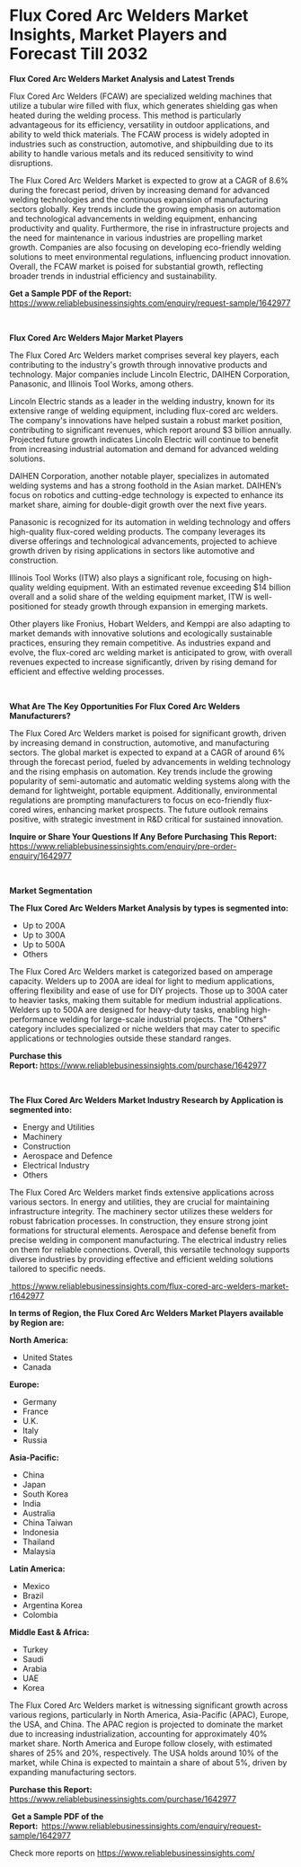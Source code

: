 <p><h1>Flux Cored Arc Welders Market Insights, Market Players and Forecast Till 2032</h1></p><p><strong>Flux Cored Arc Welders Market Analysis and Latest Trends</strong></p>
<p><p>Flux Cored Arc Welders (FCAW) are specialized welding machines that utilize a tubular wire filled with flux, which generates shielding gas when heated during the welding process. This method is particularly advantageous for its efficiency, versatility in outdoor applications, and ability to weld thick materials. The FCAW process is widely adopted in industries such as construction, automotive, and shipbuilding due to its ability to handle various metals and its reduced sensitivity to wind disruptions.</p><p>The Flux Cored Arc Welders Market is expected to grow at a CAGR of 8.6% during the forecast period, driven by increasing demand for advanced welding technologies and the continuous expansion of manufacturing sectors globally. Key trends include the growing emphasis on automation and technological advancements in welding equipment, enhancing productivity and quality. Furthermore, the rise in infrastructure projects and the need for maintenance in various industries are propelling market growth. Companies are also focusing on developing eco-friendly welding solutions to meet environmental regulations, influencing product innovation. Overall, the FCAW market is poised for substantial growth, reflecting broader trends in industrial efficiency and sustainability.</p></p>
<p><strong>Get a Sample PDF of the Report:&nbsp;</strong> <a href="https://www.reliablebusinessinsights.com/enquiry/request-sample/1642977?utm_campaign=1847&utm_medium=2&utm_source=Github&utm_content=ia&utm_term=12012025&utm_id=flux-cored-arc-welders">https://www.reliablebusinessinsights.com/enquiry/request-sample/1642977</a></p>
<p>&nbsp;</p>
<p><strong>Flux Cored Arc Welders Major Market Players</strong></p>
<p><p>The Flux Cored Arc Welders market comprises several key players, each contributing to the industry's growth through innovative products and technology. Major companies include Lincoln Electric, DAIHEN Corporation, Panasonic, and Illinois Tool Works, among others.</p><p>Lincoln Electric stands as a leader in the welding industry, known for its extensive range of welding equipment, including flux-cored arc welders. The company's innovations have helped sustain a robust market position, contributing to significant revenues, which report around $3 billion annually. Projected future growth indicates Lincoln Electric will continue to benefit from increasing industrial automation and demand for advanced welding solutions.</p><p>DAIHEN Corporation, another notable player, specializes in automated welding systems and has a strong foothold in the Asian market. DAIHEN’s focus on robotics and cutting-edge technology is expected to enhance its market share, aiming for double-digit growth over the next five years.</p><p>Panasonic is recognized for its automation in welding technology and offers high-quality flux-cored welding products. The company leverages its diverse offerings and technological advancements, projected to achieve growth driven by rising applications in sectors like automotive and construction.</p><p>Illinois Tool Works (ITW) also plays a significant role, focusing on high-quality welding equipment. With an estimated revenue exceeding $14 billion overall and a solid share of the welding equipment market, ITW is well-positioned for steady growth through expansion in emerging markets.</p><p>Other players like Fronius, Hobart Welders, and Kemppi are also adapting to market demands with innovative solutions and ecologically sustainable practices, ensuring they remain competitive. As industries expand and evolve, the flux-cored arc welding market is anticipated to grow, with overall revenues expected to increase significantly, driven by rising demand for efficient and effective welding processes.</p></p>
<p>&nbsp;</p>
<p><strong>What Are The Key Opportunities For Flux Cored Arc Welders Manufacturers?</strong></p>
<p><p>The Flux Cored Arc Welders market is poised for significant growth, driven by increasing demand in construction, automotive, and manufacturing sectors. The global market is expected to expand at a CAGR of around 6% through the forecast period, fueled by advancements in welding technology and the rising emphasis on automation. Key trends include the growing popularity of semi-automatic and automatic welding systems along with the demand for lightweight, portable equipment. Additionally, environmental regulations are prompting manufacturers to focus on eco-friendly flux-cored wires, enhancing market prospects. The future outlook remains positive, with strategic investment in R&D critical for sustained innovation.</p></p>
<p><strong>Inquire or Share Your Questions If Any Before Purchasing This Report:</strong> <a href="https://www.reliablebusinessinsights.com/enquiry/pre-order-enquiry/1642977?utm_campaign=1847&utm_medium=2&utm_source=Github&utm_content=ia&utm_term=12012025&utm_id=flux-cored-arc-welders">https://www.reliablebusinessinsights.com/enquiry/pre-order-enquiry/1642977</a></p>
<p>&nbsp;</p>
<p><strong>Market Segmentation</strong></p>
<p><strong>The Flux Cored Arc Welders Market Analysis by types is segmented into:</strong></p>
<p><ul><li>Up to 200A</li><li>Up to 300A</li><li>Up to 500A</li><li>Others</li></ul></p>
<p><p>The Flux Cored Arc Welders market is categorized based on amperage capacity. Welders up to 200A are ideal for light to medium applications, offering flexibility and ease of use for DIY projects. Those up to 300A cater to heavier tasks, making them suitable for medium industrial applications. Welders up to 500A are designed for heavy-duty tasks, enabling high-performance welding for large-scale industrial projects. The "Others" category includes specialized or niche welders that may cater to specific applications or technologies outside these standard ranges.</p></p>
<p><strong>Purchase this Report:&nbsp;</strong><a href="https://www.reliablebusinessinsights.com/purchase/1642977?utm_campaign=1847&utm_medium=2&utm_source=Github&utm_content=ia&utm_term=12012025&utm_id=flux-cored-arc-welders">https://www.reliablebusinessinsights.com/purchase/1642977</a></p>
<p>&nbsp;</p>
<p><strong>The Flux Cored Arc Welders Market Industry Research by Application is segmented into:</strong></p>
<p><ul><li>Energy and Utilities</li><li>Machinery</li><li>Construction</li><li>Aerospace and Defence</li><li>Electrical Industry</li><li>Others</li></ul></p>
<p><p>The Flux Cored Arc Welders market finds extensive applications across various sectors. In energy and utilities, they are crucial for maintaining infrastructure integrity. The machinery sector utilizes these welders for robust fabrication processes. In construction, they ensure strong joint formations for structural elements. Aerospace and defense benefit from precise welding in component manufacturing. The electrical industry relies on them for reliable connections. Overall, this versatile technology supports diverse industries by providing effective and efficient welding solutions tailored to specific needs.</p></p>
<p><a href="https://www.reliablebusinessinsights.com/flux-cored-arc-welders-market-r1642977?utm_campaign=1847&utm_medium=2&utm_source=Github&utm_content=ia&utm_term=12012025&utm_id=flux-cored-arc-welders">&nbsp;https://www.reliablebusinessinsights.com/flux-cored-arc-welders-market-r1642977</a></p>
<p><strong>In terms of Region, the Flux Cored Arc Welders Market Players available by Region are:</strong></p>
<p>
    <p> <strong> North America: </strong>
        <ul>
            <li>United States</li>
            <li>Canada</li>
        </ul>
        </p> 
    <p> <strong> Europe: </strong>
        <ul>
            <li>Germany</li>
            <li>France</li>
            <li>U.K.</li>
            <li>Italy</li>
            <li>Russia</li>
        </ul>
        </p> 
    <p> <strong> Asia-Pacific: </strong>
        <ul>
            <li>China</li>
            <li>Japan</li>
            <li>South Korea</li>
            <li>India</li>
            <li>Australia</li>
            <li>China Taiwan</li>
            <li>Indonesia</li>
            <li>Thailand</li>
            <li>Malaysia</li>
        </ul>
        </p> 
    <p> <strong> Latin America: </strong>
        <ul>
            <li>Mexico</li>
            <li>Brazil</li>
            <li>Argentina Korea</li>
            <li>Colombia</li>
        </ul>
        </p> 
    <p> <strong> Middle East & Africa: </strong>
        <ul>
            <li>Turkey</li>
            <li>Saudi</li>
            <li>Arabia</li>
            <li>UAE</li>
            <li>Korea</li>
        </ul>
    </p>
    </p>
<p><p>The Flux Cored Arc Welders market is witnessing significant growth across various regions, particularly in North America, Asia-Pacific (APAC), Europe, the USA, and China. The APAC region is projected to dominate the market due to increasing industrialization, accounting for approximately 40% market share. North America and Europe follow closely, with estimated shares of 25% and 20%, respectively. The USA holds around 10% of the market, while China is expected to maintain a share of about 5%, driven by expanding manufacturing sectors.</p></p>
<p><strong>Purchase this Report: </strong><a href="https://www.reliablebusinessinsights.com/purchase/1642977?utm_campaign=1847&utm_medium=2&utm_source=Github&utm_content=ia&utm_term=12012025&utm_id=flux-cored-arc-welders">https://www.reliablebusinessinsights.com/purchase/1642977</a></p>
<p>&nbsp;<strong>Get a Sample PDF of the Report:&nbsp;&nbsp;</strong><a href="https://www.reliablebusinessinsights.com/enquiry/request-sample/1642977?utm_campaign=1847&utm_medium=2&utm_source=Github&utm_content=ia&utm_term=12012025&utm_id=flux-cored-arc-welders">https://www.reliablebusinessinsights.com/enquiry/request-sample/1642977</a></p>
<p><strong></strong></p>
<p>Check more reports on <a href="https://www.reliablebusinessinsights.com/?utm_campaign=1847&utm_medium=2&utm_source=Github&utm_content=ia&utm_term=12012025&utm_id=flux-cored-arc-welders">https://www.reliablebusinessinsights.com/</a></p>